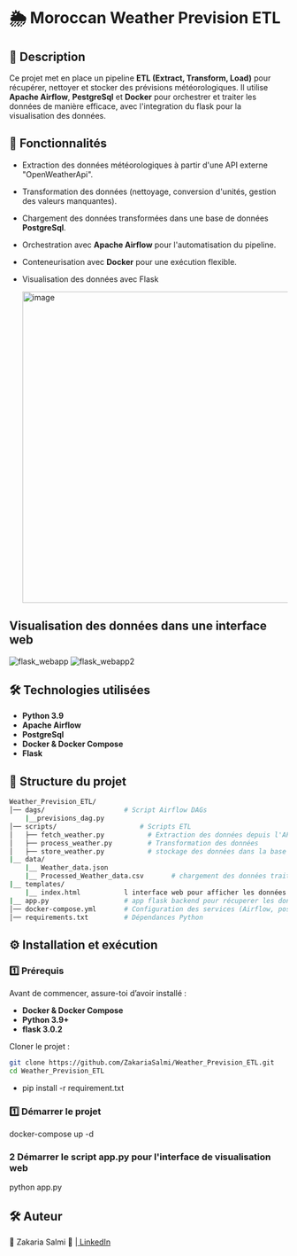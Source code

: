 # 🌦️ Moroccan Weather Prevision ETL

## 📌 Description  
Ce projet met en place un pipeline **ETL (Extract, Transform, Load)** pour récupérer, nettoyer et stocker des prévisions météorologiques. Il utilise **Apache Airflow**, **PestgreSql** et **Docker** pour orchestrer et traiter les données de manière efficace, avec l'integration du flask pour la visualisation des données.

## 🚀 Fonctionnalités  
- Extraction des données météorologiques à partir d'une API externe "OpenWeatherApi".  
- Transformation des données (nettoyage, conversion d'unités, gestion des valeurs manquantes).  
- Chargement des données transformées dans une base de données **PostgreSql**.  
- Orchestration avec **Apache Airflow** pour l'automatisation du pipeline.  
- Conteneurisation avec **Docker** pour une exécution flexible.
- Visualisation des données avec Flask

  <img width="562" alt="image" src="https://github.com/user-attachments/assets/7cd32cb8-055d-4379-b639-7eab70f98f38" />

  
## Visualisation des données dans une interface web 
![flask_webapp](https://github.com/user-attachments/assets/06dabbf7-65ea-47e6-aede-9c933c10580d)
![flask_webapp2](https://github.com/user-attachments/assets/c19e17d6-a265-4d92-a162-e52fc6d0f9d0)



## 🛠️ Technologies utilisées  
- **Python 3.9**  
- **Apache Airflow**  
- **PostgreSql**   
- **Docker & Docker Compose**  
- **Flask**
## 📂 Structure du projet  
```bash
Weather_Prevision_ETL/
│── dags/                    # Script Airflow DAGs
    |__previsions_dag.py
│── scripts/                     # Scripts ETL
│   ├── fetch_weather.py           # Extraction des données depuis l'API
│   ├── process_weather.py         # Transformation des données
│   ├── store_weather.py           # stockage des données dans la base de données postgres
|__ data/
    |__ Weather_data.json
    |__ Processed_Weather_data.csv       # chargement des données traitées dans un fichier csv
|__ templates/
    |__ index.html           l interface web pour afficher les données.
|__ app.py                   # app flask backend pour récuperer les données de l Api
│── docker-compose.yml       # Configuration des services (Airflow, postgres)
│── requirements.txt         # Dépendances Python
```


## ⚙️ Installation et exécution
### 1️⃣ Prérequis 
Avant de commencer, assure-toi d’avoir installé :  
- **Docker & Docker Compose**  
- **Python 3.9+**
- **flask 3.0.2**

Cloner le projet :  
```bash
git clone https://github.com/ZakariaSalmi/Weather_Prevision_ETL.git
cd Weather_Prevision_ETL
```
- pip install -r requirement.txt

### 1️⃣ Démarrer le projet
docker-compose up -d
### 2 Démarrer le script app.py pour l'interface de visualisation web
python app.py

## 🛠️ Auteur
👤 Zakaria Salmi
🔗 |[ LinkedIn](https://www.linkedin.com/in/zakaria-salmi-a467a619a/)


